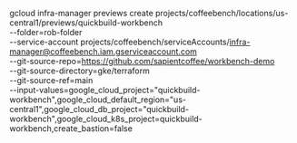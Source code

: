 gcloud infra-manager previews create projects/coffeebench/locations/us-central1/previews/quickbuild-workbench \
    --folder=rob-folder \
    --service-account projects/coffeebench/serviceAccounts/infra-manager@coffeebench.iam.gserviceaccount.com \
    --git-source-repo=https://github.com/sapientcoffee/workbench-demo \
    --git-source-directory=gke/terraform \
    --git-source-ref=main \
    --input-values=google_cloud_project="quickbuild-workbench",google_cloud_default_region="us-central1",google_cloud_db_project="quickbuild-workbench",google_cloud_k8s_project=quickbuild-workbench,create_bastion=false